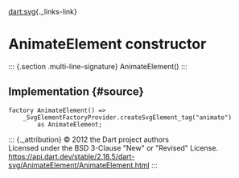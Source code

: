 [dart:svg](../../dart-svg/dart-svg-library){._links-link}

AnimateElement constructor
==========================

::: {.section .multi-line-signature}
AnimateElement()
:::

Implementation {#source}
--------------

``` {.language-dart data-language="dart"}
factory AnimateElement() =>
    _SvgElementFactoryProvider.createSvgElement_tag("animate")
        as AnimateElement;
```

::: {._attribution}
© 2012 the Dart project authors\
Licensed under the BSD 3-Clause \"New\" or \"Revised\" License.\
<https://api.dart.dev/stable/2.18.5/dart-svg/AnimateElement/AnimateElement.html>
:::
